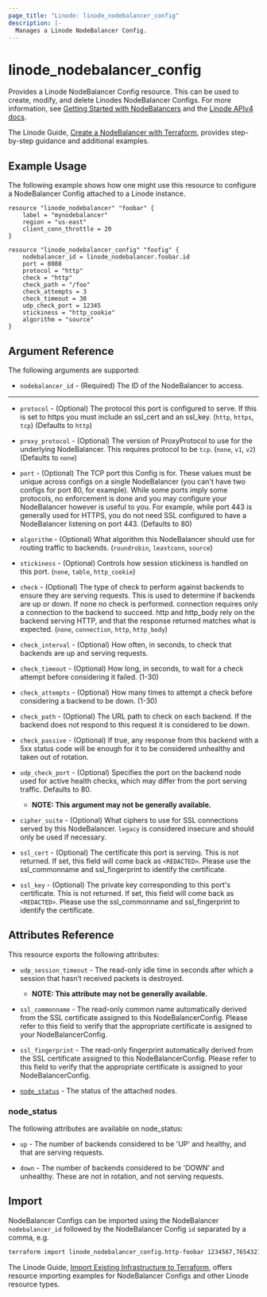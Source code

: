 ```yaml
---
page_title: "Linode: linode_nodebalancer_config"
description: |-
  Manages a Linode NodeBalancer Config.
---
```


# linode\_nodebalancer_config

Provides a Linode NodeBalancer Config resource.  This can be used to create, modify, and delete Linodes NodeBalancer Configs.
For more information, see [Getting Started with NodeBalancers](https://www.linode.com/docs/platform/nodebalancer/getting-started-with-nodebalancers/) and the [Linode APIv4 docs](https://techdocs.akamai.com/linode-api/reference/post-node-balancer-config).

The Linode Guide, [Create a NodeBalancer with Terraform](https://www.linode.com/docs/applications/configuration-management/create-a-nodebalancer-with-terraform/), provides step-by-step guidance and additional examples.

## Example Usage

The following example shows how one might use this resource to configure a NodeBalancer Config attached to a Linode instance.

```hcl
resource "linode_nodebalancer" "foobar" {
    label = "mynodebalancer"
    region = "us-east"
    client_conn_throttle = 20
}

resource "linode_nodebalancer_config" "foofig" {
    nodebalancer_id = linode_nodebalancer.foobar.id
    port = 8088
    protocol = "http"
    check = "http"
    check_path = "/foo"
    check_attempts = 3
    check_timeout = 30
    udp_check_port = 12345
    stickiness = "http_cookie"
    algorithm = "source"
}
```

## Argument Reference

The following arguments are supported:

* `nodebalancer_id` - (Required) The ID of the NodeBalancer to access.

- - -

* `protocol` - (Optional) The protocol this port is configured to serve. If this is set to https you must include an ssl_cert and an ssl_key. (`http`, `https`, `tcp`) (Defaults to `http`)

* `proxy_protocol` - (Optional) The version of ProxyProtocol to use for the underlying NodeBalancer. This requires protocol to be `tcp`. (`none`, `v1`, `v2`) (Defaults to `none`)

* `port` - (Optional) The TCP port this Config is for. These values must be unique across configs on a single NodeBalancer (you can't have two configs for port 80, for example). While some ports imply some protocols, no enforcement is done and you may configure your NodeBalancer however is useful to you. For example, while port 443 is generally used for HTTPS, you do not need SSL configured to have a NodeBalancer listening on port 443. (Defaults to 80)

* `algorithm` - (Optional) What algorithm this NodeBalancer should use for routing traffic to backends. (`roundrobin`, `leastconn`, `source`)

* `stickiness` - (Optional) Controls how session stickiness is handled on this port. (`none`, `table`, `http_cookie`)

* `check` - (Optional) The type of check to perform against backends to ensure they are serving requests. This is used to determine if backends are up or down. If none no check is performed. connection requires only a connection to the backend to succeed. http and http_body rely on the backend serving HTTP, and that the response returned matches what is expected. (`none`, `connection`, `http`, `http_body`)

* `check_interval` - (Optional) How often, in seconds, to check that backends are up and serving requests.

* `check_timeout` - (Optional) How long, in seconds, to wait for a check attempt before considering it failed. (1-30)

* `check_attempts` - (Optional) How many times to attempt a check before considering a backend to be down. (1-30)

* `check_path` - (Optional) The URL path to check on each backend. If the backend does not respond to this request it is considered to be down.

* `check_passive` - (Optional) If true, any response from this backend with a 5xx status code will be enough for it to be considered unhealthy and taken out of rotation.

* `udp_check_port` - (Optional) Specifies the port on the backend node used for active health checks, which may differ from the port serving traffic. Defaults to 80.

    * **NOTE: This argument may not be generally available.**

* `cipher_suite` - (Optional) What ciphers to use for SSL connections served by this NodeBalancer. `legacy` is considered insecure and should only be used if necessary.

* `ssl_cert` - (Optional) The certificate this port is serving. This is not returned. If set, this field will come back as `<REDACTED>`. Please use the ssl_commonname and ssl_fingerprint to identify the certificate.

* `ssl_key` - (Optional) The private key corresponding to this port's certificate. This is not returned. If set, this field will come back as `<REDACTED>`. Please use the ssl_commonname and ssl_fingerprint to identify the certificate.

## Attributes Reference

This resource exports the following attributes:

* `udp_session_timeout` - The read-only idle time in seconds after which a session that hasn’t received packets is destroyed.

    * **NOTE: This attribute may not be generally available.**

* `ssl_commonname` - The read-only common name automatically derived from the SSL certificate assigned to this NodeBalancerConfig. Please refer to this field to verify that the appropriate certificate is assigned to your NodeBalancerConfig.

* `ssl_fingerprint` - The read-only fingerprint automatically derived from the SSL certificate assigned to this NodeBalancerConfig. Please refer to this field to verify that the appropriate certificate is assigned to your NodeBalancerConfig.

* [`node_status`](#node_status) - The status of the attached nodes.

### node_status

The following attributes are available on node_status:

* `up` - The number of backends considered to be 'UP' and healthy, and that are serving requests.

* `down` - The number of backends considered to be 'DOWN' and unhealthy. These are not in rotation, and not serving requests.

## Import

NodeBalancer Configs can be imported using the NodeBalancer `nodebalancer_id` followed by the NodeBalancer Config `id` separated by a comma, e.g.

```sh
terraform import linode_nodebalancer_config.http-foobar 1234567,7654321
```

The Linode Guide, [Import Existing Infrastructure to Terraform](https://www.linode.com/docs/applications/configuration-management/import-existing-infrastructure-to-terraform/), offers resource importing examples for NodeBalancer Configs and other Linode resource types.
